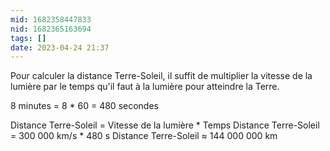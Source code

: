 ```yaml
---
mid: 1682358447833
nid: 1682365163694
tags: []
date: 2023-04-24 21:37
---
```


Pour calculer la distance Terre-Soleil, il suffit de multiplier la vitesse de la lumière par le temps qu'il faut à la lumière pour atteindre la Terre.

8 minutes = 8 * 60 = 480 secondes

Distance Terre-Soleil = Vitesse de la lumière * Temps Distance Terre-Soleil = 300 000 km/s * 480 s Distance Terre-Soleil ≈ 144 000 000 km
